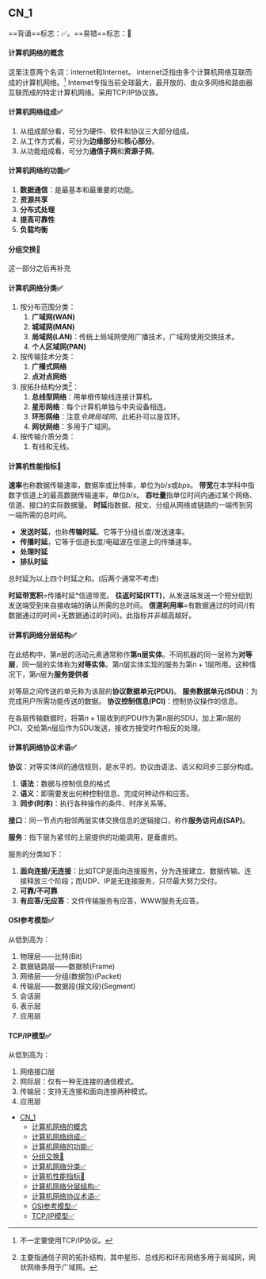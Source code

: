 <!-- title: A test html -->

## CN_1

==背诵==标志：✅。==易错==标志：🔨

#### 计算机网络的概念

这里注意两个名词：internet和Internet。
internet泛指由多个计算机网络互联而成的计算机网络。[^1]
Internet专指当前全球最大，最开放的、由众多网络和路由器互联而成的特定计算机网络。采用TCP/IP协议族。

#### 计算机网络组成✅

1. 从组成部分看，可分为硬件、软件和协议三大部分组成。
2. 从工作方式看，可分为**边缘部分**和**核心部分**。
3. 从功能组成看，可分为**通信子网**和**资源子网**。

#### 计算机网络的功能✅

1. **数据通信**：是最基本和最重要的功能。
2. **资源共享**
3. **分布式处理**
4. **提高可靠性**
5. **负载均衡**

#### 分组交换🔨

这一部分之后再补充

#### 计算机网络分类✅

1. 按分布范围分类：
   1. **广域网(WAN)**
   2. **城域网(MAN)**
   3. **局域网(LAN)**：传统上局域网使用广播技术，广域网使用交换技术。
   4. **个人区域网(PAN)**
2. 按传输技术分类：
   1. **广播式网络**
   2. **点对点网络**
3. 按拓扑结构分类[^2]：
   1. **总线型网络**：用单根传输线连接计算机。
   2. **星形网络**：每个计算机单独与中央设备相连。
   3. **环形网络**：注意*令牌局域网*，此拓扑可以是双环。
   4. **网状网络**：多用于广域网。
4. 按传输介质分类：
   1. 有线和无线。

#### 计算机性能指标🔨

**速率**也称数据传输速率，数据率或比特率，单位为$b/s$或$bps$。
**带宽**在本学科中指数字信道上的最高数据传输速率，单位$b/s$。
**吞吐量**指单位时间内通过某个网络、信道、接口的实际数据量。
**时延**指数据、报文、分组从网络或链路的一端传到另一端所需的总时间。

- **发送时延**，也称**传输时延**。它等于分组长度/发送速率。
- **传播时延**，它等于信道长度/电磁波在信道上的传播速率。
- **处理时延**
- **排队时延**

总时延为以上四个时延之和。(后两个通常不考虑)

**时延带宽积**=传播时延*信道带宽。
**往返时延(RTT)**，从发送端发送一个短分组到发送端受到来自接收端的确认所需的总时间。
**信道利用率**=有数据通过的时间/(有数据通过的时间+无数据通过的时间)。此指标并非越高越好。

#### 计算机网络分层结构✅

在此结构中，第$n$层的活动元素通常称作**第n层实体**。不同机器的同一层称为**对等层**，同一层的实体称为**对等实体**。第$n$层实体实现的服务为第$n+1$层所用。这种情况下，第$n$层为**服务提供者**

对等层之间传送的单元称为该层的**协议数据单元(PDU)**。
**服务数据单元(SDU)**：为完成用户所需功能传送的数据。
**协议控制信息(PCI)**：控制协议操作的信息。

在各层传输数据时，将第$n+1$层收到的PDU作为第$n$层的SDU，加上第$n$层的PCI，交给第$n$层后作为SDU发送，接收方接受时作相反的处理。

#### 计算机网络协议术语✅

**协议**：对等实体间的通信规则，是水平的。协议由语法、语义和同步三部分构成。

1. **语法**：数据与控制信息的格式
2. **语义**：即需要发出何种控制信息、完成何种动作和应答。
3. **同步(时序)**：执行各种操作的条件、时序关系等。

**接口**：同一节点内相邻两层实体交换信息的逻辑接口，称作**服务访问点(SAP)**。

**服务**：指下层为紧邻的上层提供的功能调用，是垂直的。

服务的分类如下：

1. **面向连接/无连接**：比如TCP是面向连接服务，分为连接建立、数据传输、连接释放三个阶段；而UDP、IP是无连接服务，只尽最大努力交付。
2. **可靠/不可靠**
3. **有应答/无应答**：文件传输服务有应答，WWW服务无应答。

#### OSI参考模型✅

从低到高为：
1. 物理层——比特(Bit)
2. 数据链路层——数据帧(Frame)
3. 网络层——分组(数据包)(Packet)
4. 传输层——数据段(报文段)(Segment)
5. 会话层
6. 表示层
7. 应用层

#### TCP/IP模型✅

从低到高为：
1. 网络接口层
2. 网际层：仅有一种无连接的通信模式。
3. 传输层：支持无连接和面向连接两种模式。
4. 应用层

- [CN\_1](#cn_1)
    - [计算机网络的概念](#计算机网络的概念)
    - [计算机网络组成✅](#计算机网络组成)
    - [计算机网络的功能✅](#计算机网络的功能)
    - [分组交换🔨](#分组交换)
    - [计算机网络分类✅](#计算机网络分类)
    - [计算机性能指标🔨](#计算机性能指标)
    - [计算机网络分层结构✅](#计算机网络分层结构)
    - [计算机网络协议术语✅](#计算机网络协议术语)
    - [OSI参考模型✅](#osi参考模型)
    - [TCP/IP模型✅](#tcpip模型)

[^1]:不一定要使用TCP/IP协议。
[^2]:主要指通信子网的拓扑结构，其中星形、总线形和环形网络多用于局域网，网状网络多用于广域网。